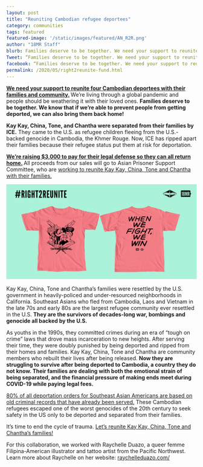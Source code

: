```yaml
---
layout: post
title: "Reuniting Cambodian refugee deportees"
category: communities
tags: featured
featured-image: '/static/images/featured/AN_R2R.png'
author: "18MR Staff" 
blurb: Families deserve to be together. We need your support to reunite four Cambodian deportees with their families and community.
Tweet: “Families deserve to be together. We need your support to reunite four Cambodian deportees with their families and community.”
facebook: “Families deserve to be together. We need your support to reunite four Cambodian deportees with their families and community.”
permalink: /2020/05/right2reunite-fund.html
---
```


<b>[We need your support to reunite four Cambodian deportees with their families and community.](https://bit.ly/18R2R) </b>We’re living through a global pandemic and people should be weathering it with their loved ones. <b> Families deserve to be together. We know that if we’re able to prevent people from getting deported, we can also bring them back home!</b>

<b>Kay Kay, China, Tone, and Chantha were separated from their families by ICE.</b> They came to the U.S. as refugee children fleeing from the U.S.-backed genocide in Cambodia, the Khmer Rouge. Now, ICE has ripped apart their families because their refugee status put them at risk for deportation. 

<b>[We’re raising $3,000 to pay for their legal defense so they can all return home.](https://bit.ly/18R2R) </b>All proceeds from our sales will go to Asian Prisoner Support Committee, who are [working to reunite Kay Kay, China, Tone and Chantha with their families.](Righttoreunite.org) 

<img src= '/static/images/featured/AN_R2R.png'>

Kay Kay, China, Tone and Chantha’s families were resettled by the U.S. government in heavily-policed and under-resourced neighborhoods in California. Southeast Asians who fled from Cambodia, Laos and Vietnam in the late 70s and early 80s are the largest refugee community ever resettled in the U.S. <b>They are the survivors of decades-long war, bombings and genocide all backed by the U.S.</b>  

As youths in the 1990s, they committed crimes during an era of “tough on crime” laws that drove mass incarceration to new heights. After serving their time, they were doubly punished by being deported and ripped from their homes and families. 
Kay Kay, China, Tone and Chantha are community members who rebuilt their lives after being released. <b>Now they are struggling to survive after being deported to Cambodia, a country they do not know. Their families are dealing with both the emotional strain of being separated, and the financial pressure of making ends meet during COVID-19 while paying legal fees. </b>

[80% of all deportation orders for Southeast Asian Americans are based on old criminal records that have already been served.](https://www.searac.org/wp-content/uploads/2018/04/The-Devastating-Impact-of-Deportation-on-Southeast-Asian-Americans-1.pdf) These Cambodian refugees escaped one of the worst genocides of the 20th century to seek safety in the US only to be deported and separated from their families.

It’s time to end the cycle of trauma. [Let’s reunite Kay Kay, China, Tone and Chantha’s families!](https://bit.ly/18R2R)

For this collaboration, we worked with Raychelle Duazo, a queer femme Filipina-American illustrator and tattoo artist from the Pacific Northwest. Learn more about Raychelle on her website: [raychelleduazo.com/](raychelleduazo.com/)
